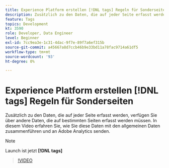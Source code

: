 ```yaml
---
title: Experience Platform erstellen [!DNL tags] Regeln für Sonderseiten
description: Zusätzlich zu den Daten, die auf jeder Seite erfasst werden, verfügen Sie über andere Daten, die auf bestimmten Seiten erfasst werden müssen. In diesem Video erfahren Sie, wie Sie diese Daten mit den allgemeinen Daten zusammenführen und an Adobe Analytics senden.
feature: Tags
topics: Development
kt: 3590
role: Developer, Data Engineer
level: Beginner
exl-id: 7cc9ea3e-1c31-4dac-9f7e-89f7a6ef315b
source-git-commit: a45667a8d7ccb46b9e33bd11a78fac9714a61df5
workflow-type: tm+mt
source-wordcount: '93'
ht-degree: 0%

---
```


# Experience Platform erstellen [!DNL tags] Regeln für Sonderseiten

Zusätzlich zu den Daten, die auf jeder Seite erfasst werden, verfügen Sie über andere Daten, die auf bestimmten Seiten erfasst werden müssen. In diesem Video erfahren Sie, wie Sie diese Daten mit den allgemeinen Daten zusammenführen und an Adobe Analytics senden.

>[!NOTE]
>
> Launch ist jetzt **[!DNL tags]**

>[!VIDEO](https://video.tv.adobe.com/v/28770/?quality=12&learn=on)
